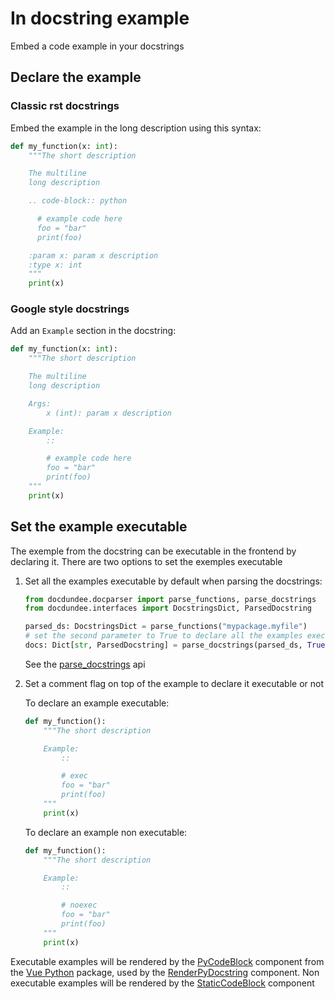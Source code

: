 # In docstring example

Embed a code example in your docstrings

## Declare the example

### Classic rst docstrings

Embed the example in the long description using this syntax:

```python
def my_function(x: int):
    """The short description

    The multiline
    long description

    .. code-block:: python

      # example code here
      foo = "bar"
      print(foo)

    :param x: param x description
    :type x: int
    """
    print(x)
```

### Google style docstrings

Add an `Example` section in the docstring:

```python
def my_function(x: int):
    """The short description

    The multiline
    long description

    Args:
        x (int): param x description

    Example:
        ::

        # example code here
        foo = "bar"
        print(foo)
    """
    print(x)
```

## Set the example executable

The exemple from the docstring can be executable in the frontend by declaring it. There
are two options to set the exemples executable

1. Set all the examples executable by default when parsing the docstrings:

    ```python
    from docdundee.docparser import parse_functions, parse_docstrings
    from docdundee.interfaces import DocstringsDict, ParsedDocstring

    parsed_ds: DocstringsDict = parse_functions("mypackage.myfile")
    # set the second parameter to True to declare all the examples executable
    docs: Dict[str, ParsedDocstring] = parse_docstrings(parsed_ds, True)
    ```

    See the <a href="javascript:openLink('/python/api/parse_docstrings')">parse_docstrings</a> api

2. Set a comment flag on top of the example to declare it executable or not

    To declare an example executable:

    ```python
    def my_function():
        """The short description

        Example:
            ::

            # exec
            foo = "bar"
            print(foo)
        """
        print(x)
    ```

    To declare an example non executable:

    ```python
    def my_function():
        """The short description

        Example:
            ::

            # noexec
            foo = "bar"
            print(foo)
        """
        print(x)
    ```

Executable examples will be rendered by the <a href="https://synw.github.io/vuepython/get_started/code_blocks">PyCodeBlock</a> 
component from the <a href="https://github.com/synw/vuepython">Vue Python</a> package, used by 
the <a href="javascript:openLink('/frontend/renderers/python/render-py-docstring')">RenderPyDocstring</a> component. Non executable examples will be rendered by the <a href="javascript:openLink('/frontend/renderers/static_code_block')">StaticCodeBlock</a> component